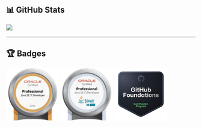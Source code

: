 ## 📊 GitHub Stats

<div align="left">

<img src="https://github-readme-stats-git-master-meiwatas-projects.vercel.app/api/top-langs/?username=meIwata&count_private=true&layout=compact&card_width=450"/>

[//]: # (  <img src="https://github-readme-stats.vercel.app/api?username=meIwata" alt="GitHub Stats"/>)
</div>

---

## 🏆 Badges
<a href="https://catalog-education.oracle.com/ords/certview/sharebadge?id=07DFE6E0F21C271A5A6F5CCB35F71A3EF1A2D7026498B5052549E843C88371D3"><img src="images/OCPJSE11.png" alt="Oracle Badge" width="140"/></a>
<a href="https://drive.google.com/file/d/1Xk126kZXJY45UvRONZ1qn_xWKg_7YpMK/view?usp=sharing"><img src="images/OCPJSE11-2.png" alt="Oracle Badge" width="140"/></a>
<a href="https://www.credly.com/badges/b28031f8-4947-4e12-8a22-95bcb9b0b89e/public_url"><img src="images/github-foundations.png" alt="Github Badge" width="140"/></a>
